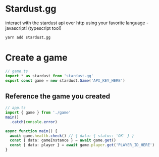 # Stardust.gg

interact with the stardust api over http using your favorite language - javascript! (typescript too!)

```bash
yarn add stardust.gg
```

# Create a game

```ts
// game.ts
import * as stardust from 'stardust.gg'
export const game = new stardust.Game('API_KEY_HERE')
```

## Reference the game you created

```ts
// app.ts
import { game } from './game'
main()
  .catch(console.error)

async function main() {
  await game.health.check() // { data: { status: 'OK' } }
  const { data: gameInstance } = await game.get()
  const { data: player } = await game.player.get('PLAYER_ID_HERE')
}
```
